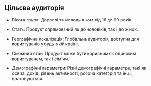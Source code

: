 ## Цільова аудиторія

- Вікова група: Дорослі та молодь віком від 18 до 60 років.

- Стать: Продукт спрямований як до чоловіків, так і до жінок.

- Географічна локалізація: Глобальна аудиторія, доступна для користувачів у будь-якій країні.

- Сімейний стан: Продукт може бути корисним як одиноким користувачам, так і сім'ям.

- Демографічні параметри: Різні демографічні параметри, такі як освіта, дохід, рівень активності, робоча категорія та інші, враховуються.
